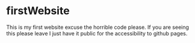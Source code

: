 # firstWebsite
This is my first website excuse the horrible code please.
If you are seeing this please leave I just have it public for the accessibility to github pages.
